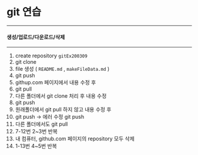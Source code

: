# git 연습
---

#### 생성/업로드/다운로드/삭제 
---

1. create repository `gitEx200309`
2. git clone
3. file 생성 ( `README.md` ,  `makeFileData.md` )
4. git push
5. githup.com 페이지에서 내용 수정 후
6.  git pull
7. 다른 폴더에서 git clone 처리 후 내용 수정
8. git push
9. 원래폴더에서 git pull 하지 않고 내용 수정 후
10. git push -> 에러 수정 git push
11. 다른 폴더에서도 git pull
12. 7-12번 2~3번 반복
13. 내 컴퓨터, github.com 페이지의 repository 모두 삭제
14. 1-13번 4~5번 반복
